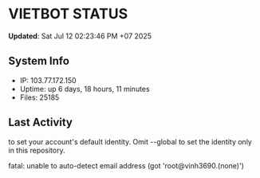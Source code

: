# VIETBOT STATUS
**Updated**: Sat Jul 12 02:23:46 PM +07 2025

## System Info
- IP: 103.77.172.150
- Uptime: up 6 days, 18 hours, 11 minutes
- Files: 25185

## Last Activity

to set your account's default identity.
Omit --global to set the identity only in this repository.

fatal: unable to auto-detect email address (got 'root@vinh3690.(none)')

